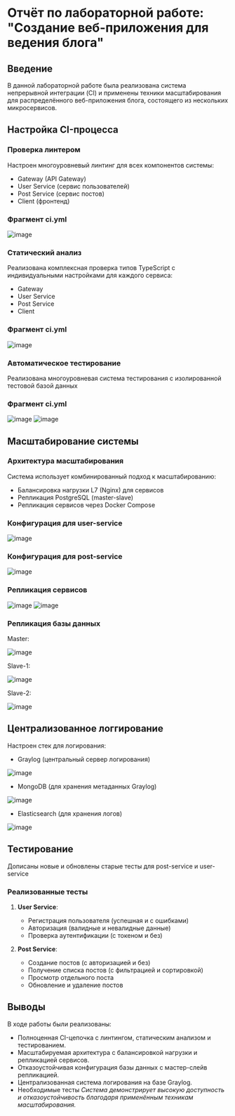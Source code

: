 # Отчёт по лабораторной работе: "Создание веб-приложения для ведения блога"

## Введение
В данной лабораторной работе была реализована система непрерывной интеграции (CI) и применены техники масштабирования для распределённого веб-приложения блога, состоящего из нескольких микросервисов.

## Настройка CI-процесса

### Проверка линтером
Настроен многоуровневый линтинг для всех компонентов системы:
- Gateway (API Gateway)
- User Service (сервис пользователей)
- Post Service (сервис постов)
- Client (фронтенд)

### Фрагмент ci.yml
![image](https://github.com/user-attachments/assets/e10a9d80-b878-4159-b513-edb2f2846c34)

### Статический анализ
Реализована комплексная проверка типов TypeScript с индивидуальными настройками для каждого сервиса:
- Gateway
- User Service
- Post Service
- Client

### Фрагмент ci.yml
![image](https://github.com/user-attachments/assets/5d72d03f-faec-48e7-a987-730db4de2a22)

### Автоматическое тестирование
Реализована многоуровневая система тестирования с изолированной тестовой базой данных

### Фрагмент ci.yml
![image](https://github.com/user-attachments/assets/9f34084b-b0ad-4a1a-bb8a-39d352fcab6b)
![image](https://github.com/user-attachments/assets/b25a7ecd-d179-4c1b-ae29-d5551a6f1785)

## Масштабирование системы
### Архитектура масштабирования
Система использует комбинированный подход к масштабированию:
- Балансировка нагрузки L7 (Nginx) для сервисов
- Репликация PostgreSQL (master-slave)
- Репликация сервисов через Docker Compose

### Конфигурация для user-service
![image](https://github.com/user-attachments/assets/47fd3da6-dd35-428b-a9e2-bf9d8046a390)

### Конфигурация для post-service
![image](https://github.com/user-attachments/assets/a7fe57a7-b9c0-4f5b-b8e5-0faba690c87a)

### Репликация сервисов
![image](https://github.com/user-attachments/assets/6bd83d0e-20d1-44d7-9ce3-067416d6c04a)
![image](https://github.com/user-attachments/assets/05c574cf-e166-44f3-9b92-3898eed41e7b)

### Репликация базы данных
Master:

![image](https://github.com/user-attachments/assets/d2d40bec-38c9-439b-8e25-7ebcec227bde)

Slave-1:

![image](https://github.com/user-attachments/assets/e74d962e-13f4-44b2-8d87-470a7248d7d5)

Slave-2:

![image](https://github.com/user-attachments/assets/99328546-17a0-4ec1-a4ff-8907d009edca)

## Централизованное логгирование
Настроен стек для логирования:
- Graylog (центральный сервер логирования)

![image](https://github.com/user-attachments/assets/e25151a7-1072-4475-ac15-74a8597f8369)

- MongoDB (для хранения метаданных Graylog)

![image](https://github.com/user-attachments/assets/f7d54cdd-8a50-4f8b-93fd-b3956a035128)


- Elasticsearch (для хранения логов)

![image](https://github.com/user-attachments/assets/3db6ece3-3b1a-470e-8d76-9e68369d126c)

## Тестирование
Дописаны новые и обновлены старые тесты для post-service и user-service

### Реализованные тесты

1. **User Service**:
   - Регистрация пользователя (успешная и с ошибками)
   - Авторизация (валидные и невалидные данные)
   - Проверка аутентификации (с токеном и без)

2. **Post Service**:
   - Создание постов (с авторизацией и без)
   - Получение списка постов (с фильтрацией и сортировкой)
   - Просмотр отдельного поста
   - Обновление и удаление постов

## Выводы

В ходе работы были реализованы:
- Полноценная CI-цепочка с линтингом, статическим анализом и тестированием.
- Масштабируемая архитектура с балансировкой нагрузки и репликацией сервисов.
- Отказоустойчивая конфигурация базы данных с мастер-слейв репликацией.
- Централизованная система логирования на базе Graylog.
- Необходимые тесты
*Система демонстрирует высокую доступность и отказоустойчивость благодаря применённым техникам масштабирования.*

